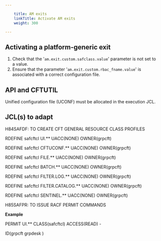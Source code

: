```yaml
---

    title: AM exits
    linkTitle: Activate AM exits
    weight: 300

---
```

<span id="Activat"></span>

## Activating a platform-generic exit

1. Check that the '<span class="code">`am.exit.custom.safclass.value`</span>' parameter is not set to a value.
1. Ensure that the parameter '<span class="code">`am.exit.custom.rbac_fname.value`</span>' is associated with a correct configuration file.

## API and CFTUTIL

Unified configuration file (UCONF) must be allocated in the execution JCL.

## JCL(s) to adapt

H84SAFDF: TO CREATE CFT GENERAL RESOURCE CLASS PROFILES

RDEFINE safcftcl UI.\*\* UACC(NONE) OWNER(grpcft)

RDEFINE safcftcl CFTUCONF.\*\* UACC(NONE) OWNER(grpcft)

RDEFINE safcftcl FILE.\*\* UACC(NONE) OWNER(grpcft)

RDEFINE safcftcl BATCH.\*\* UACC(NONE) OWNER(grpcft)

RDEFINE safcftcl FILTER.LOG.\*\* UACC(NONE) OWNER(grpcft)

RDEFINE safcftcl FILTER.CATALOG.\*\* UACC(NONE) OWNER(grpcft)

RDEFINE safcftcl SENTINEL.\*\* UACC(NONE) OWNER(grpcft)

H85SAFPR: TO ISSUE RACF PERMIT COMMANDS

**Example**

PERMIT UI.\*\* CLASS(safcftcl) ACCESS(READ) -

ID(grpcft grpdesk )
